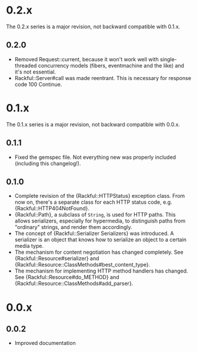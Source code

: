 0.2.x
=====
The 0.2.x series is a major revision, not backward compatible with 0.1.x.

0.2.0
-----
*   Removed Request::current, because it won't work well with single-threaded
    concurrency models (fibers, eventmachine and the like) and it's not essential.
*   Rackful::Server#call was made reentrant. This is necessary for response code
    100 Continue.

0.1.x
=====
The 0.1.x series is a major revision, not backward compatible with 0.0.x.

0.1.1
-----
*   Fixed the gemspec file. Not everything new was properly included (including
    this changelog!).

0.1.0
-----
*   Complete revision of the {Rackful::HTTPStatus} exception class. From now on, there's
    a separate class for each HTTP status code, e.g. {Rackful::HTTP404NotFound}.
*   {Rackful::Path}, a subclass of `String`, is used for HTTP paths. This allows
    serializers, especially for hypermedia, to distinguish paths from "ordinary"
    strings, and render them accordingly.
*   The concept of {Rackful::Serializer Serializers} was introduced. A serializer
    is an object that knows how to serialize an object to a certain media type.
*   The mechanism for content negotiation has changed completely. See
    {Rackful::Resource#serializer} and {Rackful::Resource::ClassMethods#best_content_type}.
*   The mechanism for implementing HTTP method handlers has changed. See
    {Rackful::Resource#do_METHOD} and {Rackful::Resource::ClassMethods#add_parser}.

0.0.x
=====

0.0.2
-----
*   Improved documentation